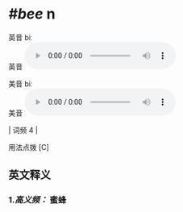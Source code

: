 # ***\#bee*** n
英音 biː  
英音
<audio src="./media/bee-B.aac" controls="controls"></audio>

美音 biː  
美音
<audio src="./media/bee.aac" controls="controls"></audio>



| 词频 4 |  

用法点拨  [C]

英文释义
---
### 1.*高义频：* **蜜蜂**  


